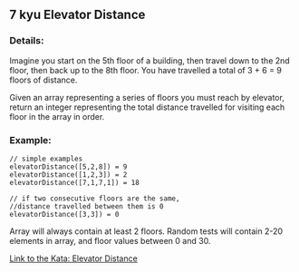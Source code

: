 ## 7 kyu Elevator Distance

### Details:  
Imagine you start on the 5th floor of a building, then travel down to the 2nd floor, then back up to the 8th floor. You have travelled a total of 3 + 6 = 9 floors of distance.

Given an array representing a series of floors you must reach by elevator, return an integer representing the total distance travelled for visiting each floor in the array in order.

### Example:
```
// simple examples
elevatorDistance([5,2,8]) = 9
elevatorDistance([1,2,3]) = 2
elevatorDistance([7,1,7,1]) = 18

// if two consecutive floors are the same,
//distance travelled between them is 0
elevatorDistance([3,3]) = 0
```
Array will always contain at least 2 floors. Random tests will contain 2-20 elements in array, and floor values between 0 and 30.

[Link to the Kata: Elevator Distance](https://www.codewars.com/kata/59f061773e532d0c87000d16/csharp)